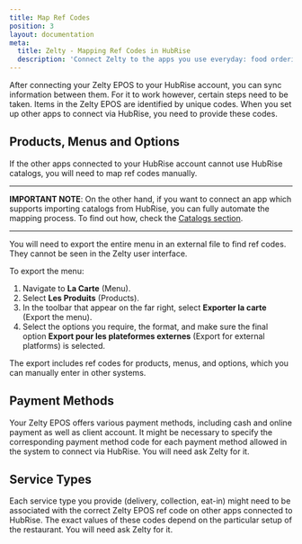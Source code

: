 ```yaml
---
title: Map Ref Codes
position: 3
layout: documentation
meta:
  title: Zelty - Mapping Ref Codes in HubRise
  description: 'Connect Zelty to the apps you use everyday: food ordering platforms, mobile apps, ordering sites, marketing and loyalty solutions, delivery services, and more.'
---
```


After connecting your Zelty EPOS to your HubRise account, you can sync information between them. For it to work however, certain steps need to be taken. Items in the Zelty EPOS are identified by unique codes. When you set up other apps to connect via HubRise, you need to provide these codes.

## Products, Menus and Options

If the other apps connected to your HubRise account cannot use HubRise catalogs, you will need to map ref codes manually.

---

**IMPORTANT NOTE**: On the other hand, if you want to connect an app which supports importing catalogs from HubRise, you can fully automate the mapping process. To find out how, check the [Catalogs section](/apps/zelty/catalogs).

---

You will need to export the entire menu in an external file to find ref codes. They cannot be seen in the Zelty user interface.

To export the menu:

1. Navigate to **La Carte** (Menu).
1. Select **Les Produits** (Products).
1. In the toolbar that appear on the far right, select **Exporter la carte** (Export the menu).
1. Select the options you require, the format, and make sure the final option **Export pour les plateformes externes** (Export for external platforms) is selected.

The export includes ref codes for products, menus, and options, which you can manually enter in other systems.

## Payment Methods

Your Zelty EPOS offers various payment methods, including cash and online payment as well as client account.
It might be necessary to specify the corresponding payment method code for each payment method allowed in the system to connect via HubRise. You will need ask Zelty for it.

## Service Types

Each service type you provide (delivery, collection, eat-in) might need to be associated with the correct Zelty EPOS ref code on other apps connected to HubRise. The exact values of these codes depend on the particular setup of the restaurant. You will need ask Zelty for it.
